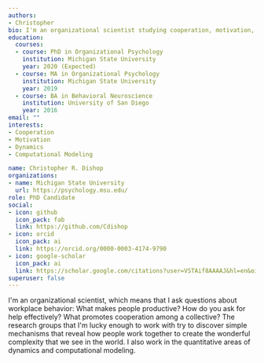 ```yaml
---
authors:
- Christopher
bio: I'm an organizational scientist studying cooperation, motivation, and dynamics. 
education:
  courses:
  - course: PhD in Organizational Psychology
    institution: Michigan State University
    year: 2020 (Expected)
  - course: MA in Organizational Psychology
    institution: Michigan State University
    year: 2019
  - course: BA in Behavioral Neuroscience
    institution: University of San Diego
    year: 2016
email: ""
interests:
- Cooperation
- Motivation
- Dynamics
- Computational Modeling

name: Christopher R. Dishop
organizations:
- name: Michigan State University
  url: https://psychology.msu.edu/
role: PhD Candidate
social:
- icon: github
  icon_pack: fab
  link: https://github.com/Cdishop
- icon: orcid
  icon_pack: ai
  link: https://orcid.org/0000-0003-4174-9790
- icon: google-scholar
  icon_pack: ai
  link: https://scholar.google.com/citations?user=VSTAif8AAAAJ&hl=en&oi=ao
superuser: false
---
```


I'm an organizational scientist, which means that I ask questions about workplace behavior: What makes people productive? How do you ask for help effectively? What promotes cooperation among a collective? The research groups that I'm lucky enough to work with try to discover simple mechanisms that reveal how people work together to create the wonderful complexity that we see in the world. I also work in the quantitative areas of dynamics and computational modeling.

